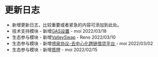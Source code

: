 # 更新日志

- 新增更新日志，比较重要或者紧急的内容可添加到此处。
- 技术支持模块 - 新增[GAS设置](./dev-oasis-china/dev_support/Gas设置/Gas设置.md) - moi 2022/03/18
- 生态参与模块 - 新增[ValleySwap](./ecosystem_paticipate/dex/ValleySwap/ValleySwap.md) - Reno 2022/03/10
- 生态参与模块 - 新增[喷泉协议-去中心化跨链借贷平台
](ecosystem_paticipate/lending/FountainProtocol/FountainProtocol.md) - moi 2022/03/02
- 生态参与模块 - 新增[质押](./ecosystem_paticipate/质押.md) - moi 2022/02/15



